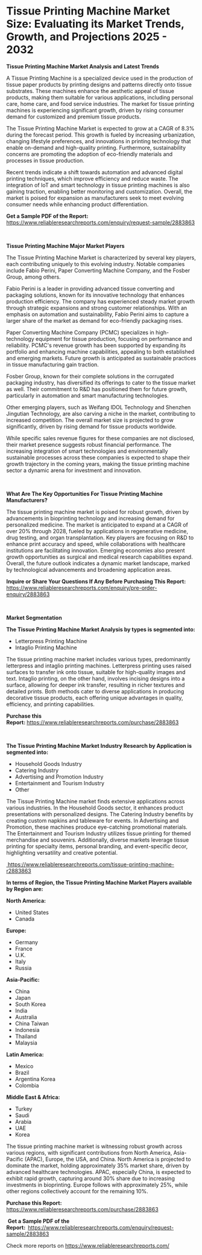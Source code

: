 <p><h1>Tissue Printing Machine Market Size: Evaluating its Market Trends, Growth, and Projections 2025 - 2032</h1></p><p><strong>Tissue Printing Machine Market Analysis and Latest Trends</strong></p>
<p><p>A Tissue Printing Machine is a specialized device used in the production of tissue paper products by printing designs and patterns directly onto tissue substrates. These machines enhance the aesthetic appeal of tissue products, making them suitable for various applications, including personal care, home care, and food service industries. The market for tissue printing machines is experiencing significant growth, driven by rising consumer demand for customized and premium tissue products.</p><p>The Tissue Printing Machine Market is expected to grow at a CAGR of 8.3% during the forecast period. This growth is fueled by increasing urbanization, changing lifestyle preferences, and innovations in printing technology that enable on-demand and high-quality printing. Furthermore, sustainability concerns are promoting the adoption of eco-friendly materials and processes in tissue production.</p><p>Recent trends indicate a shift towards automation and advanced digital printing techniques, which improve efficiency and reduce waste. The integration of IoT and smart technology in tissue printing machines is also gaining traction, enabling better monitoring and customization. Overall, the market is poised for expansion as manufacturers seek to meet evolving consumer needs while enhancing product differentiation.</p></p>
<p><strong>Get a Sample PDF of the Report:&nbsp;</strong> <a href="https://www.reliableresearchreports.com/enquiry/request-sample/2883863?utm_campaign=3250&utm_medium=2&utm_source=Github&utm_content=ia&utm_term=13032025&utm_id=tissue-printing-machine">https://www.reliableresearchreports.com/enquiry/request-sample/2883863</a></p>
<p>&nbsp;</p>
<p><strong>Tissue Printing Machine Major Market Players</strong></p>
<p><p>The Tissue Printing Machine Market is characterized by several key players, each contributing uniquely to this evolving industry. Notable companies include Fabio Perini, Paper Converting Machine Company, and the Fosber Group, among others.</p><p>Fabio Perini is a leader in providing advanced tissue converting and packaging solutions, known for its innovative technology that enhances production efficiency. The company has experienced steady market growth through strategic expansions and strong customer relationships. With an emphasis on automation and sustainability, Fabio Perini aims to capture a larger share of the market as demand for eco-friendly packaging rises.</p><p>Paper Converting Machine Company (PCMC) specializes in high-technology equipment for tissue production, focusing on performance and reliability. PCMC's revenue growth has been supported by expanding its portfolio and enhancing machine capabilities, appealing to both established and emerging markets. Future growth is anticipated as sustainable practices in tissue manufacturing gain traction.</p><p>Fosber Group, known for their complete solutions in the corrugated packaging industry, has diversified its offerings to cater to the tissue market as well. Their commitment to R&D has positioned them for future growth, particularly in automation and smart manufacturing technologies.</p><p>Other emerging players, such as Weifang IDOL Technology and Shenzhen Jingutian Technology, are also carving a niche in the market, contributing to increased competition. The overall market size is projected to grow significantly, driven by rising demand for tissue products worldwide.</p><p>While specific sales revenue figures for these companies are not disclosed, their market presence suggests robust financial performance. The increasing integration of smart technologies and environmentally sustainable processes across these companies is expected to shape their growth trajectory in the coming years, making the tissue printing machine sector a dynamic arena for investment and innovation.</p></p>
<p>&nbsp;</p>
<p><strong>What Are The Key Opportunities For Tissue Printing Machine Manufacturers?</strong></p>
<p><p>The tissue printing machine market is poised for robust growth, driven by advancements in bioprinting technology and increasing demand for personalized medicine. The market is anticipated to expand at a CAGR of over 20% through 2028, fueled by applications in regenerative medicine, drug testing, and organ transplantation. Key players are focusing on R&D to enhance print accuracy and speed, while collaborations with healthcare institutions are facilitating innovation. Emerging economies also present growth opportunities as surgical and medical research capabilities expand. Overall, the future outlook indicates a dynamic market landscape, marked by technological advancements and broadening application areas.</p></p>
<p><strong>Inquire or Share Your Questions If Any Before Purchasing This Report:</strong> <a href="https://www.reliableresearchreports.com/enquiry/pre-order-enquiry/2883863?utm_campaign=3250&utm_medium=2&utm_source=Github&utm_content=ia&utm_term=13032025&utm_id=tissue-printing-machine">https://www.reliableresearchreports.com/enquiry/pre-order-enquiry/2883863</a></p>
<p>&nbsp;</p>
<p><strong>Market Segmentation</strong></p>
<p><strong>The Tissue Printing Machine Market Analysis by types is segmented into:</strong></p>
<p><ul><li>Letterpress Printing Machine</li><li>Intaglio Printing Machine</li></ul></p>
<p><p>The tissue printing machine market includes various types, predominantly letterpress and intaglio printing machines. Letterpress printing uses raised surfaces to transfer ink onto tissue, suitable for high-quality images and text. Intaglio printing, on the other hand, involves incising designs into a surface, allowing for deeper ink transfer, resulting in richer textures and detailed prints. Both methods cater to diverse applications in producing decorative tissue products, each offering unique advantages in quality, efficiency, and printing capabilities.</p></p>
<p><strong>Purchase this Report:&nbsp;</strong><a href="https://www.reliableresearchreports.com/purchase/2883863?utm_campaign=3250&utm_medium=2&utm_source=Github&utm_content=ia&utm_term=13032025&utm_id=tissue-printing-machine">https://www.reliableresearchreports.com/purchase/2883863</a></p>
<p>&nbsp;</p>
<p><strong>The Tissue Printing Machine Market Industry Research by Application is segmented into:</strong></p>
<p><ul><li>Household Goods Industry</li><li>Catering Industry</li><li>Advertising and Promotion Industry</li><li>Entertainment and Tourism Industry</li><li>Other</li></ul></p>
<p><p>The Tissue Printing Machine market finds extensive applications across various industries. In the Household Goods sector, it enhances product presentations with personalized designs. The Catering Industry benefits by creating custom napkins and tableware for events. In Advertising and Promotion, these machines produce eye-catching promotional materials. The Entertainment and Tourism Industry utilizes tissue printing for themed merchandise and souvenirs. Additionally, diverse markets leverage tissue printing for specialty items, personal branding, and event-specific decor, highlighting versatility and creative potential.</p></p>
<p><a href="https://www.reliableresearchreports.com/tissue-printing-machine-r2883863?utm_campaign=3250&utm_medium=2&utm_source=Github&utm_content=ia&utm_term=13032025&utm_id=tissue-printing-machine">&nbsp;https://www.reliableresearchreports.com/tissue-printing-machine-r2883863</a></p>
<p><strong>In terms of Region, the Tissue Printing Machine Market Players available by Region are:</strong></p>
<p>
    <p> <strong> North America: </strong>
        <ul>
            <li>United States</li>
            <li>Canada</li>
        </ul>
        </p> 
    <p> <strong> Europe: </strong>
        <ul>
            <li>Germany</li>
            <li>France</li>
            <li>U.K.</li>
            <li>Italy</li>
            <li>Russia</li>
        </ul>
        </p> 
    <p> <strong> Asia-Pacific: </strong>
        <ul>
            <li>China</li>
            <li>Japan</li>
            <li>South Korea</li>
            <li>India</li>
            <li>Australia</li>
            <li>China Taiwan</li>
            <li>Indonesia</li>
            <li>Thailand</li>
            <li>Malaysia</li>
        </ul>
        </p> 
    <p> <strong> Latin America: </strong>
        <ul>
            <li>Mexico</li>
            <li>Brazil</li>
            <li>Argentina Korea</li>
            <li>Colombia</li>
        </ul>
        </p> 
    <p> <strong> Middle East & Africa: </strong>
        <ul>
            <li>Turkey</li>
            <li>Saudi</li>
            <li>Arabia</li>
            <li>UAE</li>
            <li>Korea</li>
        </ul>
    </p>
    </p>
<p><p>The tissue printing machine market is witnessing robust growth across various regions, with significant contributions from North America, Asia-Pacific (APAC), Europe, the USA, and China. North America is projected to dominate the market, holding approximately 35% market share, driven by advanced healthcare technologies. APAC, especially China, is expected to exhibit rapid growth, capturing around 30% share due to increasing investments in bioprinting. Europe follows with approximately 25%, while other regions collectively account for the remaining 10%.</p></p>
<p><strong>Purchase this Report: </strong><a href="https://www.reliableresearchreports.com/purchase/2883863?utm_campaign=3250&utm_medium=2&utm_source=Github&utm_content=ia&utm_term=13032025&utm_id=tissue-printing-machine">https://www.reliableresearchreports.com/purchase/2883863</a></p>
<p>&nbsp;<strong>Get a Sample PDF of the Report:&nbsp;&nbsp;</strong><a href="https://www.reliableresearchreports.com/enquiry/request-sample/2883863?utm_campaign=3250&utm_medium=2&utm_source=Github&utm_content=ia&utm_term=13032025&utm_id=tissue-printing-machine">https://www.reliableresearchreports.com/enquiry/request-sample/2883863</a></p>
<p><strong></strong></p>
<p>Check more reports on <a href="https://www.reliableresearchreports.com/?utm_campaign=3250&utm_medium=2&utm_source=Github&utm_content=ia&utm_term=13032025&utm_id=tissue-printing-machine">https://www.reliableresearchreports.com/</a></p>